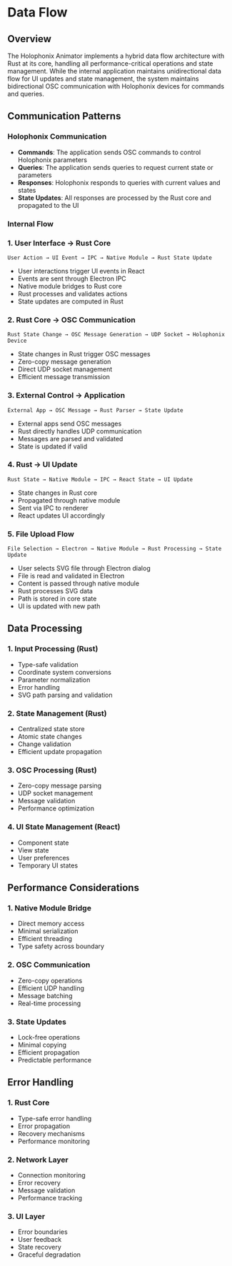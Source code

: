 # Data Flow

## Overview

The Holophonix Animator implements a hybrid data flow architecture with Rust at its core, handling all performance-critical operations and state management. While the internal application maintains unidirectional data flow for UI updates and state management, the system maintains bidirectional OSC communication with Holophonix devices for commands and queries.

## Communication Patterns

### Holophonix Communication
- **Commands**: The application sends OSC commands to control Holophonix parameters
- **Queries**: The application sends queries to request current state or parameters
- **Responses**: Holophonix responds to queries with current values and states
- **State Updates**: All responses are processed by the Rust core and propagated to the UI

### Internal Flow

### 1. User Interface → Rust Core
```
User Action → UI Event → IPC → Native Module → Rust State Update
```
- User interactions trigger UI events in React
- Events are sent through Electron IPC
- Native module bridges to Rust core
- Rust processes and validates actions
- State updates are computed in Rust

### 2. Rust Core → OSC Communication
```
Rust State Change → OSC Message Generation → UDP Socket → Holophonix Device
```
- State changes in Rust trigger OSC messages
- Zero-copy message generation
- Direct UDP socket management
- Efficient message transmission

### 3. External Control → Application
```
External App → OSC Message → Rust Parser → State Update
```
- External apps send OSC messages
- Rust directly handles UDP communication
- Messages are parsed and validated
- State is updated if valid

### 4. Rust → UI Update
```
Rust State → Native Module → IPC → React State → UI Update
```
- State changes in Rust core
- Propagated through native module
- Sent via IPC to renderer
- React updates UI accordingly

### 5. File Upload Flow
```
File Selection → Electron → Native Module → Rust Processing → State Update
```
- User selects SVG file through Electron dialog
- File is read and validated in Electron
- Content is passed through native module
- Rust processes SVG data
- Path is stored in core state
- UI is updated with new path

## Data Processing

### 1. Input Processing (Rust)
- Type-safe validation
- Coordinate system conversions
- Parameter normalization
- Error handling
- SVG path parsing and validation

### 2. State Management (Rust)
- Centralized state store
- Atomic state changes
- Change validation
- Efficient update propagation

### 3. OSC Processing (Rust)
- Zero-copy message parsing
- UDP socket management
- Message validation
- Performance optimization

### 4. UI State Management (React)
- Component state
- View state
- User preferences
- Temporary UI states

## Performance Considerations

### 1. Native Module Bridge
- Direct memory access
- Minimal serialization
- Efficient threading
- Type safety across boundary

### 2. OSC Communication
- Zero-copy operations
- Efficient UDP handling
- Message batching
- Real-time processing

### 3. State Updates
- Lock-free operations
- Minimal copying
- Efficient propagation
- Predictable performance

## Error Handling

### 1. Rust Core
- Type-safe error handling
- Error propagation
- Recovery mechanisms
- Performance monitoring

### 2. Network Layer
- Connection monitoring
- Error recovery
- Message validation
- Performance tracking

### 3. UI Layer
- Error boundaries
- User feedback
- State recovery
- Graceful degradation
